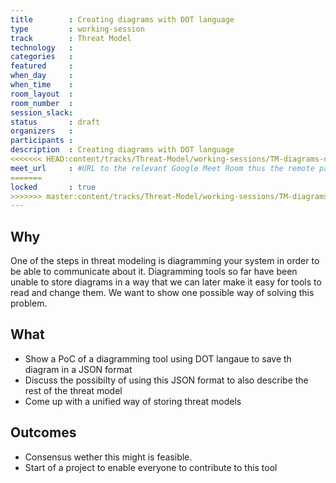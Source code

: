 ```yaml
---
title        : Creating diagrams with DOT language
type         : working-session
track        : Threat Model
technology   :
categories   :
featured     :
when_day     :
when_time    :
room_layout  :
room_number  :
session_slack:
status       : draft
organizers   :
participants :
description  : Creating diagrams with DOT language
<<<<<<< HEAD:content/tracks/Threat-Model/working-sessions/TM-diagrams-dot-language
meet_url     : #URL to the relevant Google Meet Room thus the remote participants can join a session
=======
locked       : true
>>>>>>> master:content/tracks/Threat-Model/working-sessions/TM-diagrams-dot-language.md
---
```


## Why

One of the steps in threat modeling is diagramming your system in order to be able to communicate about it. Diagramming tools so far have been unable to store diagrams in a way that we can later make it easy for tools to read and change them.
We want to show one possible way of solving this problem.

## What

 - Show a PoC of a diagramming tool using DOT langaue to save th diagram in a JSON format
 - Discuss the possibilty of using this JSON format to also describe the rest of the threat model
 - Come up with a unified way of storing threat models

## Outcomes

- Consensus wether this might is feasible.
- Start of a project to enable everyone to contribute to this tool
